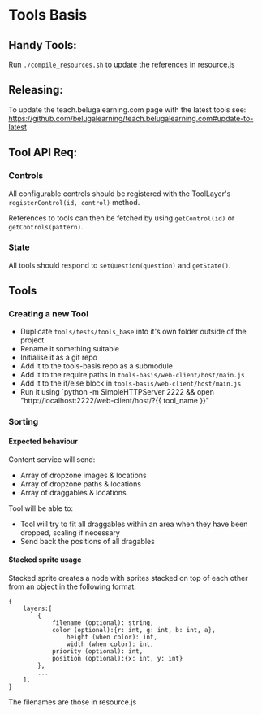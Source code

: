 # Tools Basis

## Handy Tools:

Run `./compile_resources.sh` to update the references in resource.js

## Releasing:

To update the teach.belugalearning.com page with the latest tools see: https://github.com/belugalearning/teach.belugalearning.com#update-to-latest

## Tool API Req:

### Controls

All configurable controls should be registered with the ToolLayer's `registerControl(id, control)` method.

References to tools can then be fetched by using `getControl(id)` or `getControls(pattern)`.


### State

All tools should respond to `setQuestion(question)` and `getState()`.


## Tools

### Creating a new Tool

+ Duplicate `tools/tests/tools_base` into it's own folder outside of the project
+ Rename it something suitable
+ Initialise it as a git repo
+ Add it to the tools-basis repo as a submodule
+ Add it to the require paths in `tools-basis/web-client/host/main.js`
+ Add it to the if/else block in `tools-basis/web-client/host/main.js`
+ Run it using `python -m SimpleHTTPServer 2222 && open "http://localhost:2222/web-client/host/?{{ tool_name }}"

### Sorting

#### Expected behaviour

Content service will send:
+ Array of dropzone images & locations
+ Array of dropzone paths & locations
+ Array of draggables & locations

Tool will be able to:
+ Tool will try to fit all draggables within an area when they have been dropped, scaling if necessary
+ Send back the positions of all dragables

#### Stacked sprite usage

Stacked sprite creates a node with sprites stacked on top of each other from an object in the following format:

	{
		layers:[
			{
				filename (optional): string, 
				color (optional):{r: int, g: int, b: int, a},
					height (when color): int, 
					width (when color): int, 
				priority (optional): int, 
				position (optional):{x: int, y: int}
			},
			...
		],
	}

The filenames are those in resource.js
